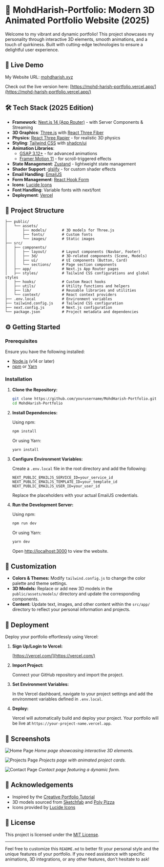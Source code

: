 # 🎨 MohdHarish-Portfolio: Modern 3D Animated Portfolio Website (2025)

Welcome to my vibrant and dynamic portfolio! This project showcases my personality through interactive 3D elements, smooth animations, and a touch of quirkiness. Built with cutting-edge technologies to ensure a delightful user experience.

## 🚀 Live Demo

My Website URL: [mohdharish.xyz](mohdharish.xyz)

Check out the live version here: [https://mohd-harish-portfolio.vercel.app/](https://mohd-harish-portfolio.vercel.app/)

## 🛠️ Tech Stack (2025 Edition)

* **Framework**: [Next.js 14 (App Router)](https://nextjs.org/) - with Server Components & Streaming
* **3D Graphics**: [Three.js](https://threejs.org/) with [React Three Fiber](https://docs.pmnd.rs/react-three-fiber/)
* **Physics**: [React Three Rapier](https://pmnd.rs/react-three-rapier/) - for realistic 3D physics
* **Styling**: [Tailwind CSS](https://tailwindcss.com/) with [shadcn/ui](https://ui.shadcn.com/)
* **Animation Libraries**:
  * [GSAP 3.12+](https://greensock.com/gsap/) - for advanced animations
  * [Framer Motion 11](https://www.framer.com/motion/) - for scroll-triggered effects
* **State Management**: [Zustand](https://zustand-demo.pmnd.rs/) - lightweight state management
* **Shader Support**: [glslify](https://github.com/glslify/glslify) - for custom shader effects
* **Email Handling**: [EmailJS](https://www.emailjs.com/)
* **Form Management**: [React Hook Form](https://react-hook-form.com/)
* **Icons**: [Lucide Icons](https://lucide.dev/)
* **Font Handling**: Variable fonts with next/font
* **Deployment**: [Vercel](https://vercel.com/)

## 📁 Project Structure

```
├── public/
│   └── assets/
│       ├── models/       # 3D models for Three.js
│       ├── fonts/        # Custom fonts
│       └── images/       # Static images
├── src/
│   ├── components/
│   │   ├── layout/       # Layout components (Navbar, Footer)
│   │   ├── 3d/           # 3D-related components (Scene, Models)
│   │   ├── ui/           # UI components (Button, Card)
│   │   └── sections/     # Page section components
│   ├── app/              # Next.js App Router pages
│   ├── styles/           # Tailwind CSS configurations and global styles
│   ├── hooks/            # Custom React hooks
│   ├── utils/            # Utility functions and helpers
│   ├── lib/              # Reusable libraries and utilities
│   └── context/          # React context providers
├── .env.local            # Environment variables
├── tailwind.config.js    # Tailwind CSS configuration
├── next.config.js        # Next.js configuration
└── package.json          # Project metadata and dependencies
```

## ⚙️ Getting Started

### Prerequisites

Ensure you have the following installed:

* [Node.js](https://nodejs.org/) (v14 or later)
* [npm](https://www.npmjs.com/) or [Yarn](https://yarnpkg.com/)

### Installation

1. **Clone the Repository:**

   ```bash
   git clone https://github.com/yourusername/MohdHarish-Portfolio.git
   cd MohdHarish-Portfolio
   ```

2. **Install Dependencies:**

   Using npm:

   ```bash
   npm install
   ```

   Or using Yarn:

   ```bash
   yarn install
   ```

3. **Configure Environment Variables:**

   Create a `.env.local` file in the root directory and add the following:

   ```env
   NEXT_PUBLIC_EMAILJS_SERVICE_ID=your_service_id
   NEXT_PUBLIC_EMAILJS_TEMPLATE_ID=your_template_id
   NEXT_PUBLIC_EMAILJS_USER_ID=your_user_id
   ```

   Replace the placeholders with your actual EmailJS credentials.

4. **Run the Development Server:**

   Using npm:

   ```bash
   npm run dev
   ```

   Or using Yarn:

   ```bash
   yarn dev
   ```

   Open [http://localhost:3000](http://localhost:3000) to view the website.

## 🎨 Customization

* **Colors & Themes:** Modify `tailwind.config.js` to change the color palette and theme settings.
* **3D Models:** Replace or add new 3D models in the `public/assets/models/` directory and update the corresponding components.
* **Content:** Update text, images, and other content within the `src/app/` directory to reflect your personal information and projects.

## 🚀 Deployment

Deploy your portfolio effortlessly using Vercel:

1. **Sign Up/Login to Vercel:**

   [https://vercel.com/](https://vercel.com/)

2. **Import Project:**

   Connect your GitHub repository and import the project.

3. **Set Environment Variables:**

   In the Vercel dashboard, navigate to your project settings and add the environment variables defined in `.env.local`.

4. **Deploy:**

   Vercel will automatically build and deploy your project. Your portfolio will be live at `https://your-project-name.vercel.app`.

## 📸 Screenshots

![Home Page](public/assets/screenshots/home.png)
*Home page showcasing interactive 3D elements.*

![Projects Page](public/assets/screenshots/projects.png)
*Projects page with animated project cards.*

![Contact Page](public/assets/screenshots/contact.png)
*Contact page featuring a dynamic form.*

## 🙌 Acknowledgements

* Inspired by the [Creative Portfolio Tutorial](https://github.com/a-trost/creative-portfolio)
* 3D models sourced from [Sketchfab](https://sketchfab.com/) and [Poly Pizza](https://poly.pizza/)
* Icons provided by [Lucide Icons](https://lucide.dev/)

## 📄 License

This project is licensed under the [MIT License](LICENSE).

---

Feel free to customize this `README.md` to better fit your personal style and the unique features of your portfolio. If you need assistance with specific animations, 3D integrations, or any other features, don't hesitate to ask!
